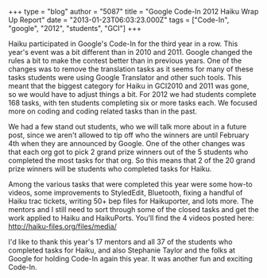 +++
type = "blog"
author = "5087"
title = "Google Code-In 2012 Haiku Wrap Up Report"
date = "2013-01-23T06:03:23.000Z"
tags = ["Code-In", "google", "2012", "students", "GCI"]
+++

Haiku participated in Google's Code-In for the third year in a row.  This year's event was a bit different than in 2010 and 2011.  Google changed the rules a bit to make the contest better than in previous years.  One of the changes was to remove the translation tasks as it seems for many of these tasks students were using Google Translator and other such tools.  This meant that the biggest category for Haiku in GCI2010 and 2011 was gone, so we would have to adjust things a bit.  For 2012 we had students complete 168 tasks, with ten students completing six or more tasks each.  We focused more on coding and coding related tasks than in the past.

<!--more-->

We had a few stand out students, who we will talk more about in a future post, since we aren't allowed to tip off who the winners are until February 4th when they are announced by Google.  One of the other changes was that each org got to pick 2 grand prize winners out of the 5 students who completed the most tasks for that org.  So this means that 2 of the 20 grand prize winners will be students who completed tasks for Haiku.

Among the various tasks that were completed this year were some how-to videos, some improvements to StyledEdit, Bluetooth, fixing a handful of Haiku trac tickets, writing 50+ bep files for Haikuporter, and lots more.  The mentors and I still need to sort through some of the closed tasks and get the work applied to Haiku and HaikuPorts.  You'll find the 4 videos posted here: http://haiku-files.org/files/media/

I'd like to thank this year's 17 mentors and all 37 of the students who completed tasks for Haiku, and also Stephanie Taylor and the folks at Google for holding Code-In again this year.  It was another fun and exciting Code-In.